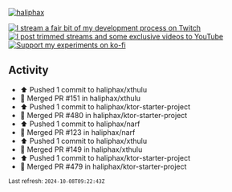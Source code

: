 [![haliphax](https://pbs.twimg.com/profile_banners/458808076/1545597092/1500x500)](https://haliphax.dev)

[![I stream a fair bit of my development process on Twitch](https://img.shields.io/twitch/status/haliphax?logo=twitch&style=for-the-badge)](https://twitch.tv/haliphax) &nbsp; [![I post trimmed streams and some exclusive videos to YouTube](https://img.shields.io/badge/youtube-watch-f00?logo=youtube&style=for-the-badge)](https://youtube.com/haliphaxyt) &nbsp; [![Support my experiments on ko-fi](https://img.shields.io/badge/kofi-support-ff5e5b?logo=ko-fi&style=for-the-badge)](https://ko-fi.com/haliphax)

## Activity

* ⬆️ Pushed 1 commit to haliphax/xthulu
* 🎉 Merged PR #151 in haliphax/xthulu
* ⬆️ Pushed 1 commit to haliphax/ktor-starter-project
* 🎉 Merged PR #480 in haliphax/ktor-starter-project
* ⬆️ Pushed 1 commit to haliphax/narf
* 🎉 Merged PR #123 in haliphax/narf
* ⬆️ Pushed 1 commit to haliphax/xthulu
* 🎉 Merged PR #149 in haliphax/xthulu
* ⬆️ Pushed 1 commit to haliphax/ktor-starter-project
* 🎉 Merged PR #479 in haliphax/ktor-starter-project

<small>Last refresh: `2024-10-08T09:22:43Z`</small>
